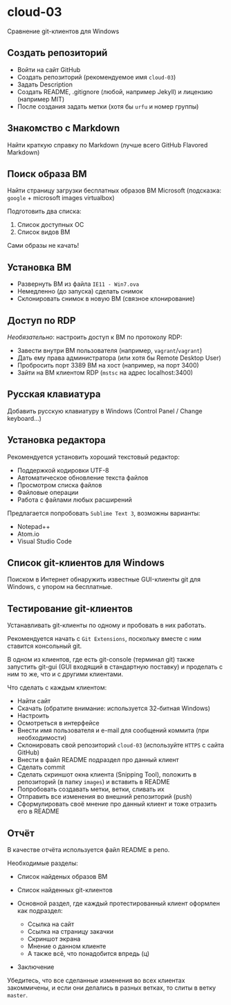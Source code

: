 # cloud-03
Сравнение git-клиентов для Windows

## Создать репозиторий

- Войти на сайт GitHub
- Создать репозиторий (рекомендуемое имя `cloud-03`)
- Задать Description
- Создать README, .gitignore (любой, например Jekyll) и лицензию (например MIT)
- После создания задать метки (хотя бы `urfu` и номер группы)

## Знакомство с Markdown

Найти краткую справку по Markdown (лучше всего GitHub Flavored Markdown)

## Поиск образа ВМ

Найти страницу загрузки бесплатных образов ВМ Microsoft
(подсказка: `google` + microsoft images virtualbox)

Подготовить два списка:

1. Список доступных ОС
2. Список видов ВМ

Сами образы не качать!

## Установка ВМ

- Развернуть ВМ из файла `IE11 - Win7.ova`
- Немедленно (до запуска) сделать снимок
- Склонировать снимок в новую ВМ (связное клонирование)

## Доступ по RDP

*Необязательно*: настроить доступ к ВМ по протоколу RDP:

- Завести внутри ВМ пользователя (например, `vagrant`/`vagrant`)
- Дать ему права администратора (или хотя бы Remote Desktop User)
- Пробросить порт 3389 ВМ на хост (например, на порт 3400)
- Зайти на ВМ клиентом RDP (`mstsc` на адрес localhost:3400)

## Русская клавиатура

Добавить русскую клавиатуру в Windows
(Control Panel / Change keyboard...)

## Установка редактора

Рекомендуется установить хороший текстовый редактор:

- Поддержкой кодировки UTF-8
- Автоматическое обновление текста файлов
- Просмотром списка файлов
- Файловые операции
- Работа с файлами любых расширений

Предлагается попробовать `Sublime Text 3`, возможны варианты:

- Notepad++
- Atom.io
- Visual Studio Code

## Список git-клиентов для Windows

Поиском в Интернет обнаружить известные GUI-клиенты git для Windows,
с упором на бесплатные.

## Тестирование git-клиентов

Устанавливать git-клиенты по одному и пробовать в них работать.

Рекомендуется начать с `Git Extensions`,
поскольку вместе с ним ставится консольный git.

В одном из клиентов, где есть git-console
(терминал git)
также запустить git-gui
(GUI входящий в стандартную поставку)
и проделать с ним то же,
что и с другими клиентами.

Что сделать с каждым клиентом:

- Найти сайт
- Скачать (обратите внимание: используется 32-битная Windows)
- Настроить
- Осмотреться в интерфейсе
- Внести имя пользователя и e-mail для сообщений коммита (при  необходимости)
- Склонировать свой репозиторий `cloud-03` (используйте `HTTPS` с сайта GitHub)
- Внести в файл README подраздел про данный клиент
- Сделать commit
- Сделать скриншот окна клиента (Snipping Tool), положить в репозиторий (в папку `images`) и вставить в README
- Попробовать создавать метки, ветки, сливать их
- Отправить все изменения во внешний репозиторий (push)
- Сформулировать своё мнение про данный клиент и тоже отразить его в README

## Отчёт

В качестве отчёта используется файл README в репо.

Необходимые разделы:

- Список найденых образов ВМ
- Список найденных git-клиентов
- Основной раздел, где каждый протестированный клиент оформлен как подраздел:

  * Ссылка на сайт
  * Ссылка на страницу закачки
  * Скриншот экрана
  * Мнение о данном клиенте
  * А также всё, что понадобится впредь (ц)

- Заключение

Убедитесь, что все сделанные изменения во всех клиентах закоммичены,
и если они делались в разных ветках, 
то слиты в ветку `master`.

